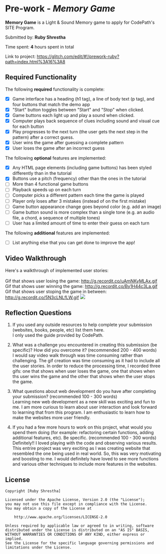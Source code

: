# Pre-work - *Memory Game*

**Memory Game** is a Light & Sound Memory game to apply for CodePath's SITE Program. 

Submitted by: **Ruby Shrestha**

Time spent: **4** hours spent in total

Link to project: https://glitch.com/edit/#!/prework-ruby?path=index.html%3A16%3A8

## Required Functionality

The following **required** functionality is complete:

* [X] Game interface has a heading (h1 tag), a line of body text (p tag), and four buttons that match the demo app
* [X] "Start" button toggles between "Start" and "Stop" when clicked. 
* [X] Game buttons each light up and play a sound when clicked. 
* [X] Computer plays back sequence of clues including sound and visual cue for each button
* [X] Play progresses to the next turn (the user gets the next step in the pattern) after a correct guess. 
* [X] User wins the game after guessing a complete pattern
* [X] User loses the game after an incorrect guess

The following **optional** features are implemented:

* [X] Any HTML page elements (including game buttons) has been styled differently than in the tutorial
* [X] Buttons use a pitch (frequency) other than the ones in the tutorial
* [ ] More than 4 functional game buttons
* [ ] Playback speeds up on each turn
* [ ] Computer picks a different pattern each time the game is played
* [ ] Player only loses after 3 mistakes (instead of on the first mistake)
* [ ] Game button appearance change goes beyond color (e.g. add an image)
* [ ] Game button sound is more complex than a single tone (e.g. an audio file, a chord, a sequence of multiple tones)
* [ ] User has a limited amount of time to enter their guess on each turn

The following **additional** features are implemented:

- [ ] List anything else that you can get done to improve the app!

## Video Walkthrough

Here's a walkthrough of implemented user stories:<br>
<br>Gif that shows user losing the game: http://g.recordit.co/uAmNKyMLAx.gif
<br>Gif that shows user winning the game: http://g.recordit.co/By1H44c3La.gif
<br>Gif that shows user stoping the game in between: http://g.recordit.co/5N3cLNLfLW.gif
![](your-link-here)


## Reflection Questions
1. If you used any outside resources to help complete your submission (websites, books, people, etc) list them here. 
<br>I only used the guide provided by CodePath.

2. What was a challenge you encountered in creating this submission (be specific)? How did you overcome it? (recommended 200 - 400 words) 
<br>I would say video walk through was time consuming rather than challenging. The gif creation was time consuming as it had to include all the user stories. In order to reduce the processing time, I recorded three gifs: one that shows when user loses the game, one that shows when ths user wins the game and the other that shows when the user stops the game.  

3. What questions about web development do you have after completing your submission? (recommended 100 - 300 words) 
<br>Learning new web development as a new skill was exciting and fun to me. I am more curious to learn about user interaction and look forward to learning that from this program. I am enthusiastic to learn how to make the websites more user friendly.

4. If you had a few more hours to work on this project, what would you spend them doing (for example: refactoring certain functions, adding additional features, etc). Be specific. (recommended 100 - 300 words) 
<br>Definitely!! I loved playing with the code and observing various results. This entrire project was very exciting as I was creating website that resembled the one being used in real world. So, this was very motivating and boosting to me. I would definitely have loved to see more functions and various other techniques to include more features in the websites.


## License

    Copyright [Ruby Shrestha]

    Licensed under the Apache License, Version 2.0 (the "License");
    you may not use this file except in compliance with the License.
    You may obtain a copy of the License at

        http://www.apache.org/licenses/LICENSE-2.0

    Unless required by applicable law or agreed to in writing, software
    distributed under the License is distributed on an "AS IS" BASIS,
    WITHOUT WARRANTIES OR CONDITIONS OF ANY KIND, either express or implied.
    See the License for the specific language governing permissions and
    limitations under the License.